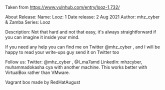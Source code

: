 Taken from https://www.vulnhub.com/entry/looz-1,732/ 

About Release:
    Name: Looz: 1
    Date release: 2 Aug 2021
    Author: mhz_cyber & Zamba
    Series: Looz

Description:
Not that hard and not that easy, it's always straightforward if you can imagine it inside your mind.

If you need any help you can find me on Twitter @mhz_cyber , and I will be happy to read your write-ups guy send it on Twitter too

Follow us: Twitter: @mhz_cyber , @I_ma7amd LinkedIn: mhzcyber, muhammadokasha cya with another machine.
This works better with VirtualBox rather than VMware. 

Vagrant box made by RedHatAugust
